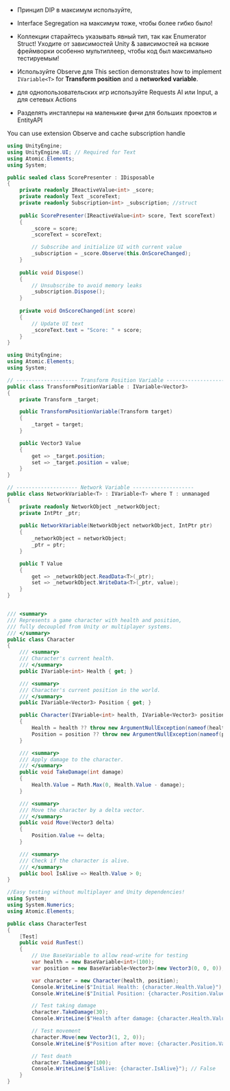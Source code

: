 
- Принцип DIP в максимум используйте, 
- Interface Segregation на максимум тоже, чтобы более гибко было!
- Коллекции старайтесь указывать явный тип, так как Enumerator Struct!
Уходите от зависимостей Unity & зависимостей на всякие фреймворки особенно мультиплеер, чтобы код был максимально тестируемым!
- Используйте Observe для 
This section demonstrates how to implement `IVariable<T>` for **Transform position** and a **networked variable**.

- для однопользовательских игр используйте Requests AI или Input, а для сетевых Actions

- Разделять инсталлеры на маленькие фичи для больших проектов и EntityAPI

You can use extension Observe and cache subscription handle
```csharp
using UnityEngine;
using UnityEngine.UI; // Required for Text
using Atomic.Elements;
using System;

public sealed class ScorePresenter : IDisposable
{
    private readonly IReactiveValue<int> _score;
    private readonly Text _scoreText;
    private readonly Subscription<int> _subscription; //struct
    
    public ScorePresenter(IReactiveValue<int> score, Text scoreText)
    {
        _score = score;
        _scoreText = scoreText;

        // Subscribe and initialize UI with current value
        _subscription = _score.Observe(this.OnScoreChanged);
    }
    
    public void Dispose()
    {
        // Unsubscribe to avoid memory leaks
        _subscription.Dispose();
    }
    
    private void OnScoreChanged(int score)
    {
        // Update UI text
        _scoreText.text = "Score: " + score;
    }
}
```

```csharp
using UnityEngine;
using Atomic.Elements;
using System;

// -------------------- Transform Position Variable --------------------
public class TransformPositionVariable : IVariable<Vector3>
{
    private Transform _target;

    public TransformPositionVariable(Transform target)
    {
        _target = target;
    }

    public Vector3 Value
    {
        get => _target.position;
        set => _target.position = value;
    }
}

// -------------------- Network Variable --------------------
public class NetworkVariable<T> : IVariable<T> where T : unmanaged
{
    private readonly NetworkObject _networkObject;
    private IntPtr _ptr;
    
    public NetworkVariable(NetworkObject networkObject, IntPtr ptr)
    {
        _networkObject = networkObject;
        _ptr = ptr;
    }

    public T Value
    {
        get => _networkObject.ReadData<T>(_ptr);
        set => _networkObject.WriteData<T>(_ptr, value);
    }
}


/// <summary>
/// Represents a game character with health and position,
/// fully decoupled from Unity or multiplayer systems.
/// </summary>
public class Character
{
    /// <summary>
    /// Character's current health.
    /// </summary>
    public IVariable<int> Health { get; }

    /// <summary>
    /// Character's current position in the world.
    /// </summary>
    public IVariable<Vector3> Position { get; }

    public Character(IVariable<int> health, IVariable<Vector3> position)
    {
        Health = health ?? throw new ArgumentNullException(nameof(health));
        Position = position ?? throw new ArgumentNullException(nameof(position));
    }

    /// <summary>
    /// Apply damage to the character.
    /// </summary>
    public void TakeDamage(int damage)
    {
        Health.Value = Math.Max(0, Health.Value - damage);
    }

    /// <summary>
    /// Move the character by a delta vector.
    /// </summary>
    public void Move(Vector3 delta)
    {
        Position.Value += delta;
    }

    /// <summary>
    /// Check if the character is alive.
    /// </summary>
    public bool IsAlive => Health.Value > 0;
}

//Easy testing without multiplayer and Unity dependencies!
using System;
using System.Numerics;
using Atomic.Elements;

public class CharacterTest
{
    [Test]
    public void RunTest()
    {
        // Use BaseVariable to allow read-write for testing
        var health = new BaseVariable<int>(100);
        var position = new BaseVariable<Vector3>(new Vector3(0, 0, 0));

        var character = new Character(health, position);
        Console.WriteLine($"Initial Health: {character.Health.Value}"); // 100
        Console.WriteLine($"Initial Position: {character.Position.Value}"); // (0,0,0)

        // Test taking damage
        character.TakeDamage(30);
        Console.WriteLine($"Health after damage: {character.Health.Value}"); // 70

        // Test movement
        character.Move(new Vector3(1, 2, 0));
        Console.WriteLine($"Position after move: {character.Position.Value}"); // (1,2,0)

        // Test death
        character.TakeDamage(100);
        Console.WriteLine($"IsAlive: {character.IsAlive}"); // False
    }
}
```
